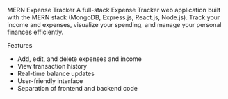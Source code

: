 MERN Expense Tracker
A full-stack Expense Tracker web application built with the MERN stack (MongoDB, Express.js, React.js, Node.js). Track your income and expenses, visualize your spending, and manage your personal finances efficiently.

Features

* Add, edit, and delete expenses and income
* View transaction history
* Real-time balance updates
* User-friendly interface
* Separation of frontend and backend code 
